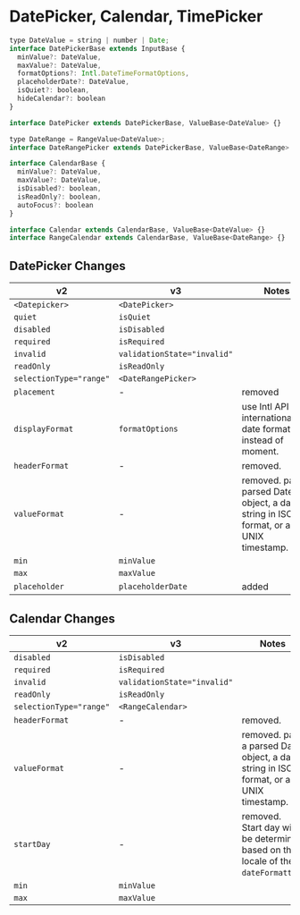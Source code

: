 # DatePicker, Calendar, TimePicker

```javascript
type DateValue = string | number | Date;
interface DatePickerBase extends InputBase {
  minValue?: DateValue,
  maxValue?: DateValue,
  formatOptions?: Intl.DateTimeFormatOptions,
  placeholderDate?: DateValue,
  isQuiet?: boolean,
  hideCalendar?: boolean
}

interface DatePicker extends DatePickerBase, ValueBase<DateValue> {}

type DateRange = RangeValue<DateValue>;
interface DateRangePicker extends DatePickerBase, ValueBase<DateRange> {}

interface CalendarBase {
  minValue?: DateValue,
  maxValue?: DateValue,
  isDisabled?: boolean,
  isReadOnly?: boolean,
  autoFocus?: boolean
}

interface Calendar extends CalendarBase, ValueBase<DateValue> {}
interface RangeCalendar extends CalendarBase, ValueBase<DateRange> {}
```

## DatePicker Changes
| **v2**                        | **v3**                      | **Notes**                       |
| ----------------------------- | --------------------------- | ------------------------------- |
| `<Datepicker>`                | `<DatePicker>`              |                                 |
| `quiet`                       | `isQuiet`                   |                                 |
| `disabled`                    | `isDisabled`                |                                 |
| `required`                    | `isRequired`                |                                 |
| `invalid`                     | `validationState="invalid"` |                                 |
| `readOnly`                    | `isReadOnly`                |                                 |
| `selectionType="range"`       | `<DateRangePicker>`         |                                 |
| `placement`                   | -                           | removed                         |
| `displayFormat`               | `formatOptions`             | use Intl API for internationalized date formatting instead of moment. |
| `headerFormat`                | -                           | removed.                        |
| `valueFormat`                 | -                           | removed. pass a parsed Date object, a date string in ISO format, or a UNIX timestamp.|
| `min`                         | `minValue`                  |                                 |
| `max`                         | `maxValue`                  |                                 |
| `placeholder`                 | `placeholderDate`           | added                           |

## Calendar Changes
| **v2**                  | **v3**                      | **Notes**                                                                             |
| ----------------------- | --------------------------- | ------------------------------------------------------------------------------------- |
| `disabled`              | `isDisabled`                |                                                                                       |
| `required`              | `isRequired`                |                                                                                       |
| `invalid`               | `validationState="invalid"` |                                                                                       |
| `readOnly`              | `isReadOnly`                |                                                                                       |
| `selectionType="range"` | `<RangeCalendar>`           |                                                                                       |
| `headerFormat`          | -                           | removed.                                                                              |
| `valueFormat`           | -                           | removed. pass a parsed Date object, a date string in ISO format, or a UNIX timestamp. |
| `startDay`              | -                           | removed. Start day will be determined based on the locale of the `dateFormatter`.     |
| `min`                   | `minValue`                  |                                                                                       |
| `max`                   | `maxValue`                  |                                                                                       |

